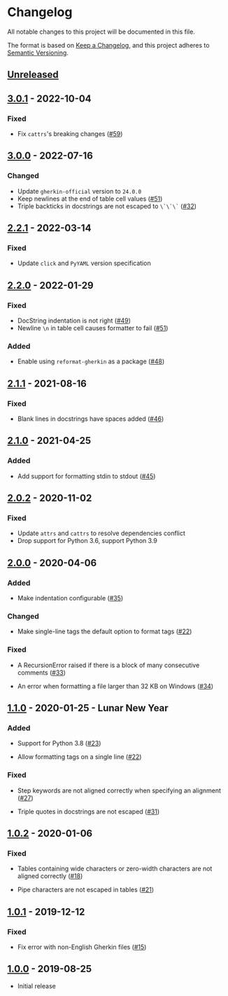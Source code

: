 # Changelog

All notable changes to this project will be documented in this file.

The format is based on [Keep a Changelog](https://keepachangelog.com/en/1.0.0/),
and this project adheres to [Semantic Versioning](https://semver.org/spec/v2.0.0.html).

## [Unreleased]

## [3.0.1] - 2022-10-04

### Fixed

- Fix `cattrs`'s breaking changes ([#59](https://github.com/ducminh-phan/reformat-gherkin/issues/59))

## [3.0.0] - 2022-07-16

### Changed

- Update `gherkin-official` version to `24.0.0`
- Keep newlines at the end of table cell values ([#51](https://github.com/ducminh-phan/reformat-gherkin/issues/51))
- Triple backticks in docstrings are not escaped to `` \`\`\` `` ([#32](https://github.com/ducminh-phan/reformat-gherkin/pull/32))

## [2.2.1] - 2022-03-14

### Fixed

- Update `click` and `PyYAML` version specification

## [2.2.0] - 2022-01-29

### Fixed

- DocString indentation is not right ([#49](https://github.com/ducminh-phan/reformat-gherkin/issues/49))
- Newline `\n` in table cell causes formatter to fail ([#51](https://github.com/ducminh-phan/reformat-gherkin/issues/51))

### Added

- Enable using `reformat-gherkin` as a package ([#48](https://github.com/ducminh-phan/reformat-gherkin/issues/48))

## [2.1.1] - 2021-08-16

### Fixed

- Blank lines in docstrings have spaces added ([#46](https://github.com/ducminh-phan/reformat-gherkin/pull/46))

## [2.1.0] - 2021-04-25

### Added

- Add support for formatting stdin to stdout ([#45](https://github.com/ducminh-phan/reformat-gherkin/pull/45))

## [2.0.2] - 2020-11-02

### Fixed

- Update `attrs` and `cattrs` to resolve dependencies conflict
- Drop support for Python 3.6, support Python 3.9

## [2.0.0] - 2020-04-06

### Added

- Make indentation configurable ([#35](https://github.com/ducminh-phan/reformat-gherkin/issues/35))

### Changed

- Make single-line tags the default option to format tags ([#22](https://github.com/ducminh-phan/reformat-gherkin/issues/22))

### Fixed

- A RecursionError raised if there is a block of many consecutive comments ([#33](https://github.com/ducminh-phan/reformat-gherkin/issues/33))

- An error when formatting a file larger than 32 KB on Windows ([#34](https://github.com/ducminh-phan/reformat-gherkin/issues/34))

## [1.1.0] - 2020-01-25 - Lunar New Year

### Added

- Support for Python 3.8 ([#23](https://github.com/ducminh-phan/reformat-gherkin/pull/23))

- Allow formatting tags on a single line ([#22](https://github.com/ducminh-phan/reformat-gherkin/issues/22))

### Fixed

- Step keywords are not aligned correctly when specifying an alignment ([#27](https://github.com/ducminh-phan/reformat-gherkin/issues/27))

- Triple quotes in docstrings are not escaped ([#31](https://github.com/ducminh-phan/reformat-gherkin/issues/31))

## [1.0.2] - 2020-01-06

### Fixed

- Tables containing wide characters or zero-width characters are not aligned correctly ([#18](https://github.com/ducminh-phan/reformat-gherkin/issues/18))

- Pipe characters are not escaped in tables ([#21](https://github.com/ducminh-phan/reformat-gherkin/issues/21))

## [1.0.1] - 2019-12-12

### Fixed

- Fix error with non-English Gherkin files ([#15](https://github.com/ducminh-phan/reformat-gherkin/issues/15))

## [1.0.0] - 2019-08-25

- Initial release

[unreleased]: https://github.com/ducminh-phan/reformat-gherkin/compare/v3.0.1...develop
[3.0.1]: https://github.com/ducminh-phan/reformat-gherkin/compare/v3.0.0...v3.0.1
[3.0.0]: https://github.com/ducminh-phan/reformat-gherkin/compare/v2.2.1...v3.0.0
[2.2.1]: https://github.com/ducminh-phan/reformat-gherkin/compare/v2.2.0...v2.2.1
[2.2.0]: https://github.com/ducminh-phan/reformat-gherkin/compare/v2.1.1...v2.2.0
[2.1.1]: https://github.com/ducminh-phan/reformat-gherkin/compare/v2.1.0...v2.1.1
[2.1.0]: https://github.com/ducminh-phan/reformat-gherkin/compare/v2.0.2...v2.1.0
[2.0.2]: https://github.com/ducminh-phan/reformat-gherkin/compare/v2.0.0...v2.0.2
[2.0.0]: https://github.com/ducminh-phan/reformat-gherkin/compare/v1.1.0...v2.0.0
[1.1.0]: https://github.com/ducminh-phan/reformat-gherkin/compare/v1.0.2...v1.1.0
[1.0.2]: https://github.com/ducminh-phan/reformat-gherkin/compare/v1.0.1...v1.0.2
[1.0.1]: https://github.com/ducminh-phan/reformat-gherkin/compare/v1.0.0...v1.0.1
[1.0.0]: https://github.com/ducminh-phan/reformat-gherkin/releases/tag/v1.0.0
